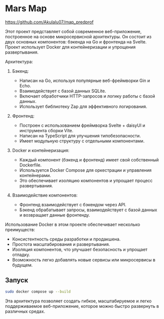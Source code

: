 # Mars Map

https://github.com/Akulalu07/map_predprof

Этот проект представляет собой современное веб-приложение, построенное на основе микросервисной архитектуры. Он состоит из двух основных компонентов: бэкенда на Go и фронтенда на Svelte. Проект использует Docker для контейнеризации и упрощения развертывания.

Архитектура:
1. Бэкенд:
   - Написан на Go, используя популярные веб-фреймворки Gin и Echo.
   - Взаимодействует с базой данных SQLite.
   - Включает обработчики HTTP-запросов и логику работы с базой данных.
   - Использует библиотеку Zap для эффективного логирования.

2. Фронтенд:
   - Построен с использованием фреймворка Svelte + daisyUI и инструмента сборки Vite.
   - Написан на TypeScript для улучшения типобезопасности.
   - Имеет модульную структуру с отдельными компонентами.

3. Docker и контейнеризация:
   - Каждый компонент (бэкенд и фронтенд) имеет свой собственный Dockerfile.
   - Используется Docker Compose для оркестрации и управления контейнерами.
   - Это обеспечивает изоляцию компонентов и упрощает процесс развертывания.

4. Взаимодействие компонентов:
   - Фронтенд взаимодействует с бэкендом через API.
   - Бэкенд обрабатывает запросы, взаимодействует с базой данных и возвращает данные фронтенду.

Использование Docker в этом проекте обеспечивает несколько преимуществ:
- Консистентность среды разработки и продакшена.
- Простота масштабирования и развертывания.
- Изоляция компонентов, что улучшает безопасность и упрощает отладку.
- Возможность легко добавлять новые сервисы или микросервисы в будущем.

## Запуск
```sh
sudo docker compose up --build
```

Эта архитектура позволяет создать гибкое, масштабируемое и легко поддерживаемое веб-приложение, которое можно быстро развернуть в различных средах.